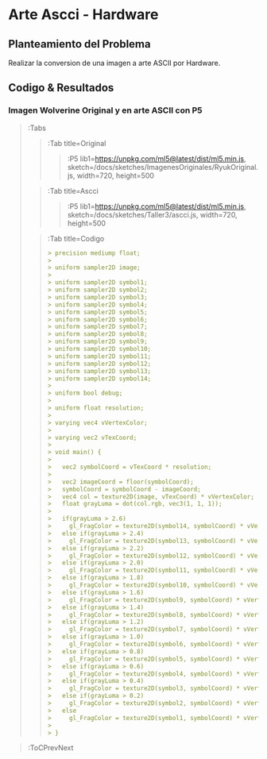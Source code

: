 # Arte Ascci - Hardware

## Planteamiento del Problema

Realizar la conversion de una imagen a arte ASCII por Hardware.

## Codigo & Resultados

### Imagen Wolverine Original y en arte ASCII con P5

> :Tabs
> > :Tab title=Original
> > 
> > > :P5 lib1=https://unpkg.com/ml5@latest/dist/ml5.min.js, sketch=/docs/sketches/ImagenesOriginales/RyukOriginal.js, width=720, height=500
>
> > :Tab title=Ascci
> > 
> > > :P5 lib1=https://unpkg.com/ml5@latest/dist/ml5.min.js, sketch=/docs/sketches/Taller3/ascci.js, width=720, height=500
>
> > :Tab title=Codigo
> >
> > ```md
> > > precision mediump float;
> > > 
> > > uniform sampler2D image;
> > > 
> > > uniform sampler2D symbol1;
> > > uniform sampler2D symbol2;
> > > uniform sampler2D symbol3;
> > > uniform sampler2D symbol4;
> > > uniform sampler2D symbol5;
> > > uniform sampler2D symbol6;
> > > uniform sampler2D symbol7;
> > > uniform sampler2D symbol8;
> > > uniform sampler2D symbol9;
> > > uniform sampler2D symbol10;
> > > uniform sampler2D symbol11;
> > > uniform sampler2D symbol12;
> > > uniform sampler2D symbol13;
> > > uniform sampler2D symbol14;
> > > 
> > > uniform bool debug;
> > > 
> > > uniform float resolution;
> > > 
> > > varying vec4 vVertexColor;
> > > 
> > > varying vec2 vTexCoord;
> > > 
> > > void main() {
> > > 
> > >   vec2 symbolCoord = vTexCoord * resolution;
> > > 
> > >   vec2 imageCoord = floor(symbolCoord);
> > >   symbolCoord = symbolCoord - imageCoord;
> > >   vec4 col = texture2D(image, vTexCoord) * vVertexColor;
> > >   float grayLuma = dot(col.rgb, vec3(1, 1, 1));
> > > 
> > >   if(grayLuma > 2.6)
> > >     gl_FragColor = texture2D(symbol14, symbolCoord) * vVertexColor;
> > >   else if(grayLuma > 2.4)
> > >     gl_FragColor = texture2D(symbol13, symbolCoord) * vVertexColor;
> > >   else if(grayLuma > 2.2)
> > >     gl_FragColor = texture2D(symbol12, symbolCoord) * vVertexColor;
> > >   else if(grayLuma > 2.0)
> > >     gl_FragColor = texture2D(symbol11, symbolCoord) * vVertexColor;
> > >   else if(grayLuma > 1.8)
> > >     gl_FragColor = texture2D(symbol10, symbolCoord) * vVertexColor;
> > >   else if(grayLuma > 1.6)
> > >     gl_FragColor = texture2D(symbol9, symbolCoord) * vVertexColor;
> > >   else if(grayLuma > 1.4)
> > >     gl_FragColor = texture2D(symbol8, symbolCoord) * vVertexColor;
> > >   else if(grayLuma > 1.2)
> > >     gl_FragColor = texture2D(symbol7, symbolCoord) * vVertexColor;
> > >   else if(grayLuma > 1.0)
> > >     gl_FragColor = texture2D(symbol6, symbolCoord) * vVertexColor;
> > >   else if(grayLuma > 0.8)
> > >     gl_FragColor = texture2D(symbol5, symbolCoord) * vVertexColor;
> > >   else if(grayLuma > 0.6)
> > >     gl_FragColor = texture2D(symbol4, symbolCoord) * vVertexColor;
> > >   else if(grayLuma > 0.4)
> > >     gl_FragColor = texture2D(symbol3, symbolCoord) * vVertexColor;
> > >   else if(grayLuma > 0.2)
> > >     gl_FragColor = texture2D(symbol2, symbolCoord) * vVertexColor;
> > >   else
> > >     gl_FragColor = texture2D(symbol1, symbolCoord) * vVertexColor;
> > > 
> > > }
> > ```

> :ToCPrevNext